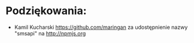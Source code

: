 # Podziękowania:

* Kamil Kucharski https://github.com/maringan za udostępnienie nazwy "smsapi" na http://npmjs.org
